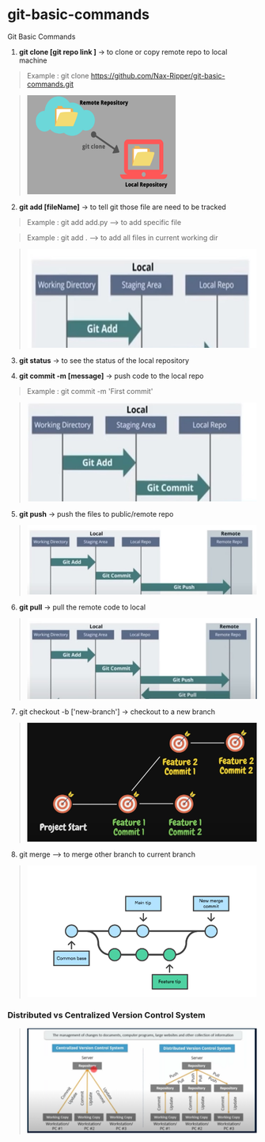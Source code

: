 # git-basic-commands
Git Basic Commands


1. **git clone  [git repo link ]** → to clone or copy remote repo to local machine 
>Example : git clone https://github.com/Nax-Ripper/git-basic-commands.git

>  <img src="images/git-clone.png" alt="Alternative Text" width="300" height="200">

2. **git add [fileName]** → to tell git those file are need to be tracked
> Example : git add add.py --> to add specific file 

> Example : git add .  --> to add all files in current working dir

> <img src="images/git-add.jpg" alt="Alternative Text" width="auto" height="200">



3. **git status**  → to see the status of the local repository

4. **git commit -m [message]**  → push code to the local repo
>Example :  git commit -m 'First commit'

> <img src="images/git-commit.jpg" alt="Alternative Text" width="auto" height="200">

5. **git push** → push the files to public/remote repo

> <img src="images/git-push.jpg" alt="Alternative Text" width="auto" height="auto">

6. **git pull** → pull the remote code to local

> <img src="images/git-pull.jpg" alt="Alternative Text" width="auto" height="auto">

7. git checkout -b ['new-branch']  → checkout to a new branch

> <img src="images/git-checkout.png" alt="Alternative Text" width="auto" height="auto">

8. git merge <branchName> --> to merge other branch to current branch 

> <img src="images/git-merge.png" alt="Alternative Text" width="auto" height="auto">


<h3>Distributed vs Centralized Version Control System</h3>

> <img src='./images/dist-centralized.png'>
